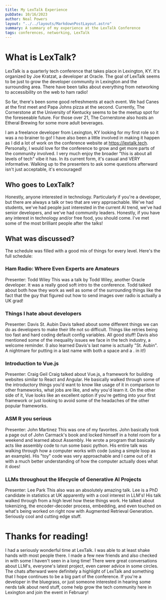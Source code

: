 ```yaml
---
title: My LexTalk Experience
pubDate: 10/16/2023
author: Neal Powers
layout: "../../layouts/MarkdownPostLayout.astro"
summary: A summary of my experience at the LexTalk Conference
tags: conferences, networking, LexTalk
---
```


# What is LexTalk?

LexTalk is a quarterly tech conference that takes place in Lexington, KY. It's organized by Joe Kratzat, a developer at Oracle. The goal of LexTalk seems to be just to grow the developer community in Lexington and the surrounding area. There have been talks about everything from networking to accessibility on the web to ham radio!

So far, there's been some good refreshments at each event. We had Canes at the first meet and Papa Johns pizza at the second. Currently, The Cornerstone at the University of Kentucky seems to be the meetup spot for the foreseeable future. For those over 21, The Cornerstone also hosts an Etheral Brewing for some more adult beverages.

I am a freelance developer from Lexington, KY looking for my first role so it was a no brainer to go! I have also been a little involved in making it happen as I did a lot of work on the conference website at https://lextalk.tech. Personally, I would love for the conference to grow and get more parts of the community involved. I very much enjoy the broader "this is about all levels of tech" vibe it has. In its current form, it's casual and VERY informative. Walking up to the presenters to ask some questions afterward isn't just acceptable, it's encouraged!

## Who goes to LexTalk?

Honestly, anyone interested in technology. Particularly if you're a developer, but there are always a talk or two that are very approachable. We've had students, we've had people just interested in the current AI trend, we've had senior developers, and we've had community leaders. Honestly, if you have any interest in technology and/or free food, you should come. I've met some of the most brilliant people after the talks!

## What was discussed?

The schedule was filled with a good mix of things for every level. Here's the full schedule:

### Ham Radio: Where Even Experts are Amateurs

Presenter: Todd Wiley
This was a talk by Todd Wiley, another Oracle developer. It was a really good soft intro to the conference. Todd talked about both how they work as well as some of the surrounding things like the fact that the guy that figured out how to send images over radio is actually a UK grad!

### Things I hate about developers

Presenter: Davis St. Aubin
Davis talked about some different things we can do as developers to make their life not so difficult. Things like retries being too fast and hard coding default config variables. All good stuff! Davis also mentioned some of the inequality issues we face in the tech industry, a welcome reminder. (I also learned Davis's last name is actually "St. Aubin". A nightmare for putting in a last name with both a space and a . in it!)

### Introduction to Vue.js

Presenter: Craig Geil
Craig talked about Vue.js, a framework for building websites similar to React and Angular. He basically walked through some of the introductory things you'd want to know like usage of it in comparison to other frameworks, what jobs are like, and why you'd learn it. On the other side of it, Vue looks like an excellent option if you're getting into your first framework or just looking to avoid some of the headaches of the other popular frameworks.

### ASM R you serious

Presenter: John Martinez
This was one of my favorites. John basically took a page out of John Carmack's book and locked himself in a hotel room for a weekend and learned about Assembly. He wrote a program that basically acts like assembly code to run some basic python. His entire talk was walking through how a computer works with code (using a simple loop as an example). His "toy" code was very approachable and I came out of it with a much better understanding of how the computer actually does what it does!

### LLMs throughout the lifecycle of Generative AI Projects

Presenter: Lee Park
This also was an absolutely amazing talk. Lee is a PhD candidate in statistics at UK apparently with a cool interest in LLM's! His talk walked through from a high level how these things work. He talked about tokenizing, the encoder-decoder process, embedding, and even touched on what's being worked on right now with Augmented Retrieval Generation. Seriously cool and cutting edge stuff.

# Thanks for reading!

I had a seriously wonderful time at LexTalk. I was able to at least shake hands with most people there. I made a few new friends and also checked in with some I haven't seen in a long time! There were great conversations about LLM's, everyone's latest project, even career advice in some circles. The chats afterward were definitely a highlight of LexTalk and something that I hope continues to be a big part of the conference. If you're a developer in the bluegrass, or just someone interested in hearing some nerds talk about nerd stuff, come help grow the tech community here in Lexington and join the event in February!
